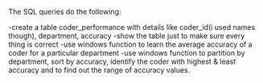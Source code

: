 The SQL queries do the following:

  -create a table coder_performance with details like coder_id(i used names though), department, accuracy 
  -show the table just to make sure every thing is correct
  -use windows function to learn the average accuracy of a coder for a particular department
  -use windows function to partition by department, sort by accuracy, identify the coder with highest & least accuracy and to find out the range of accuracy values.
